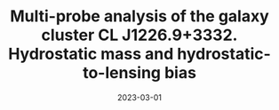 ---
title: "Multi-probe analysis of the galaxy cluster CL J1226.9+3332. Hydrostatic mass and hydrostatic-to-lensing bias"
collection: publications
permalink: /publication/2023-03-01-Multi-probe-analysis-of-the-galaxy-cluster-CL-J122693332-Hydrostatic-mass-and-hydrostatic-to-lensing-bias
date: 2023-03-01
venue: 'aap'
citation: ' M. {Mu{\~n}oz-Echeverr{\&apos;\i}a},  J. {Mac{\&apos;\i}as-P{\&apos;e}rez},  G. {Pratt},  R. {Adam},  P. {Ade},  H. {Ajeddig},  P. {Andr{\&apos;e}},  M. {Arnaud},  E. {Artis},  H. {Aussel},  I. {Bartalucci},  A. {Beelen},  A. {Beno{\^\i}t},  S. {Berta},  L. {Bing},  O. {Bourrion},  M. {Calvo},  A. {Catalano},  M. {De Petris},  F. {D{\&apos;e}sert},  S. {Doyle},  E. {Driessen},  A. {Ferragamo},  A. {Gomez},  J. {Goupy},  C. {Hanser},  F. {K{\&apos;e}ruzor{\&apos;e}},  C. {Kramer},  B. {Ladjelate},  G. {Lagache},  S. {Leclercq},  J. {Lestrade},  A. {Maury},  P. {Mauskopf},  F. {Mayet},  J. {Melin},  A. {Monfardini},  A. {Paliwal},  L. {Perotto},  G. {Pisano},  E. {Pointecouteau},  N. {Ponthieu},  V. {Rev{\&apos;e}ret},  A. {Rigby},  A. {Ritacco},  C. {Romero},  H. {Roussel},  F. {Ruppin},  K. {Schuster},  S. {Shu},  A. {Sievers},  C. {Tucker},  G. {Yepes}, &quot;Multi-probe analysis of the galaxy cluster CL J1226.9+3332. Hydrostatic mass and hydrostatic-to-lensing bias.&quot; aap, 2023.'
---